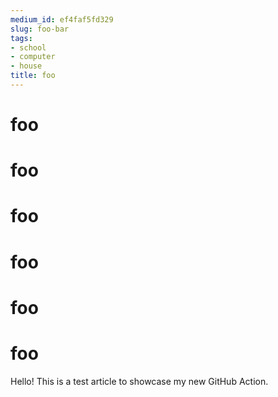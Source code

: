 ```yaml
---
medium_id: ef4faf5fd329
slug: foo-bar
tags:
- school
- computer
- house
title: foo
---
```


# foo
# foo
# foo
# foo
# foo
# foo
Hello! This is a test article to showcase my new GitHub Action.